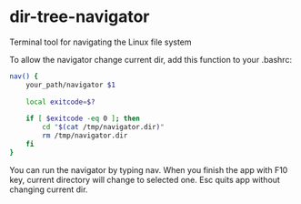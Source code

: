 # dir-tree-navigator
Terminal tool for navigating the Linux file system

To allow the navigator change current dir, add this function to your .bashrc:

```bash
nav() {
	your_path/navigator $1
	
	local exitcode=$?
	    
	if [ $exitcode -eq 0 ]; then
		cd "$(cat /tmp/navigator.dir)"
		rm /tmp/navigator.dir
	fi
}
```

You can run the navigator by typing nav. When you finish the app with F10 key, current directory will change to selected one.
Esc quits app without changing current dir.
